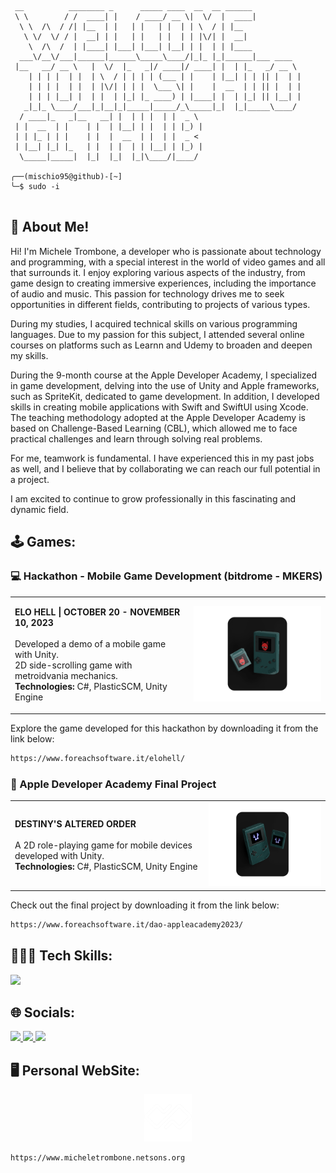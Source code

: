 <!-- <br />
<p align="center"><a href="https://micheletrombone.netsons.org"><img width="60%" alt="Hello, I'm Michele Trombone. I do open source!" src="./Assets/headertop.png" /></a></p>
<br /> -->
                                                                   
 ```
  __          ________ _      _____ ____  __  __ ______          
  \ \        / /  ____| |    / ____/ __ \|  \/  |  ____|         
   \ \  /\  / /| |__  | |   | |   | |  | | \  / | |__            
    \ \/  \/ / |  __| | |   | |   | |  | | |\/| |  __|           
     \  /\  /  | |____| |___| |___| |__| | |  | | |____          
   ___\/__\/___|______|______\_____\____/|_|_ |_|______|___ ____  
  |__   __/ __ \   |  \/  |_   _|/ ____|/ ____| |  | |_   _/ __ \ 
     | | | |  | |  | \  / | | | | (___ | |    | |__| | | || |  | |
     | | | |  | |  | |\/| | | |  \___ \| |    |  __  | | || |  | |
     | | | |__| |  | |  | |_| |_ ____) | |____| |  | |_| || |__| |
    _|_|_ \____/___|_|__|_|_____|_____/_\_____|_|  |_|_____\____/ 
   / ____|_   _|__   __| |  | | |  | |  _ \                      
  | |  __  | |    | |  | |__| | |  | | |_) |                     
  | | |_ | | |    | |  |  __  | |  | |  _ <                      
  | |__| |_| |_   | |  | |  | | |__| | |_) |                     
   \_____|_____|  |_|  |_|  |_|\____/|____/  

╭──(mischio95@github)-[~]
╰─$ sudo -i
                                                                                                                                                
 ```

## 💁 About Me!

Hi! I'm Michele Trombone, a developer who is passionate about technology and programming, with a special interest in the world of video games and all that surrounds it. I enjoy exploring various aspects of the industry, from game design to creating immersive experiences, including the importance of audio and music. This passion for technology drives me to seek opportunities in different fields, contributing to projects of various types.

During my studies, I acquired technical skills on various programming languages. Due to my passion for this subject, I attended several online courses on platforms such as Learnn and Udemy to broaden and deepen my skills.

During the 9-month course at the Apple Developer Academy, I specialized in game development, delving into the use of Unity and Apple frameworks, such as SpriteKit, dedicated to game development. In addition, I developed skills in creating mobile applications with Swift and SwiftUI using Xcode. The teaching methodology adopted at the Apple Developer Academy is based on Challenge-Based Learning (CBL), which allowed me to face practical challenges and learn through solving real problems.

For me, teamwork is fundamental. I have experienced this in my past jobs as well, and I believe that by collaborating we can reach our full potential in a project.

I am excited to continue to grow professionally in this fascinating and dynamic field.

## 🕹️ Games: 

### 💻  Hackathon - Mobile Game Development (bitdrome - MKERS)

<table>
<tr>
<td>

<b>ELO HELL | OCTOBER 20 - NOVEMBER 10, 2023</b><br> 
<br> 
Developed a demo of a mobile game with Unity.<br>
2D side-scrolling game with metroidvania mechanics.<br>
<b>Technologies:</b> C#, PlasticSCM, Unity Engine  

</td>
<td align="center">
<a href="https://www.foreachsoftware.it/elohell/">
<img width="300px" alt="Elo Hell!" src="./Assets/dao.png" />
</a>
</td>
</tr>
</table>

Explore the game developed for this hackathon by downloading it from the link below:

```bash
https://www.foreachsoftware.it/elohell/
```


###  Apple Developer Academy Final Project

<table>
<tr>
<td>

<b>DESTINY'S ALTERED ORDER </b><br>
<br> 
A 2D role-playing game for mobile devices developed with Unity.  
<b>Technologies:</b> C#, PlasticSCM, Unity Engine

</td>
<td align="center">
<a href="https://www.foreachsoftware.it/dao-appleacademy2023/">
<img width="300px" alt="Elo Hell!" src="./Assets/elohell.png" />
</a>
</td>
</tr>
</table>

Check out the final project by downloading it from the link below:

```bash
https://www.foreachsoftware.it/dao-appleacademy2023/
```

## 👨🏻‍💻 Tech Skills:
  <a href="https://skillicons.dev">
    <img src="https://skillicons.dev/icons?i=c,cs,cpp,java,swift,wordpress,html,css,git,unreal,unity,vscode,eclipse,linux,postman,notion,ai,ps,figma" />
  </a>

<!--
![C](https://img.shields.io/badge/c-%2300599C.svg?style=for-the-badge&logo=c&logoColor=white) ![C#](https://img.shields.io/badge/c%23-%23239120.svg?style=for-the-badge&logo=c-sharp&logoColor=white) ![C++](https://img.shields.io/badge/c++-%2300599C.svg?style=for-the-badge&logo=c%2B%2B&logoColor=white) ![Swift](https://img.shields.io/badge/swift-F54A2A?style=for-the-badge&logo=swift&logoColor=white) ![Java](https://img.shields.io/badge/java-%23ED8B00.svg?style=for-the-badge&logo=openjdk&logoColor=white) ![PHP Badge](https://img.shields.io/badge/PHP-777BB4?style=for-the-badge&logo=php&logoColor=white) ![HTML5](https://img.shields.io/badge/html5-%23E34F26.svg?style=for-the-badge&logo=html5&logoColor=white) ![CSS3 Badge](https://img.shields.io/badge/CSS3-1572B6?logo=css3&logoColor=fff&style=for-the-badge) ![Google Tag Manager Badge](https://img.shields.io/badge/Google%20Tag%20Manager-246FDB?logo=googletagmanager&logoColor=fff&style=for-the-badge) ![UNITY](https://img.shields.io/badge/Unity-%2320232a.svg?style=for-the-badge&logo=unity&logoColor=white) ![UNREAL](https://img.shields.io/badge/unreal-%2320232a.svg?style=for-the-badge&logo=unreal-engine&logoColor=white) ![IOS](https://img.shields.io/badge/IOS-%2320232a.svg?style=for-the-badge&logo=apple&logoColor=white) ![Adobe Illustrator](https://img.shields.io/badge/adobeillustrator-%23FF9A00.svg?style=for-the-badge&logo=adobeillustrator&logoColor=white) ![Adobe Photoshop](https://img.shields.io/badge/adobephotoshop-%2331A8FF.svg?style=for-the-badge&logo=adobephotoshop&logoColor=white)	![Figma](https://img.shields.io/badge/figma-%23F24E1E.svg?style=for-the-badge&logo=figma&logoColor=white) ![Sketch](https://img.shields.io/badge/Sketch-FFB387?style=for-the-badge&logo=sketch&logoColor=black) ![Notion](https://img.shields.io/badge/Notion-%23000000.svg?style=for-the-badge&logo=notion&logoColor=white) ![Miro Badge](https://img.shields.io/badge/Miro-050038?logo=miro&logoColor=fff&style=for-the-badge)

-->
## 🌐 Socials:
<!--
[![LinkedIn](https://img.shields.io/badge/linkedin-%230077B5.svg?style=for-the-badge&logo=linkedin&logoColor=white)](https://www.linkedin.com/in/michele-trombone-470458233) [![Discord](https://img.shields.io/badge/Discord-%235865F2.svg?style=for-the-badge&logo=discord&logoColor=white)](https://discord.gg/michele_trombone#9380) [![Instagram](https://img.shields.io/badge/Instagram-%23E4405F.svg?style=for-the-badge&logo=Instagram&logoColor=white)](https://www.instagram.com/michele_trombone/) [![Medium](https://img.shields.io/badge/Medium-12100E?style=for-the-badge&logo=medium&logoColor=white)](https://medium.com/@micheletrombone) 
-->
  <a href="[https://skillicons.dev](https://www.linkedin.com/in/michele-trombone-470458233)">
    <img src="https://skillicons.dev/icons?i=linkedin" />
  </a>
    <a href="https://www.instagram.com/michele_trombone/">
    <img src="https://skillicons.dev/icons?i=instagram" />
  </a>
    <a href="https://discord.gg/michele_trombone">
    <img src="https://skillicons.dev/icons?i=discord" />
  </a>

## 🖥️ Personal WebSite:

<p align="center"><a href="https://micheletrombone.netsons.org"><img width="15%" alt="Hello, I'm Michele Trombone. I do open source!" src="./Assets/logoparticles.png" /></a></p>

```bash
https://www.micheletrombone.netsons.org
```



